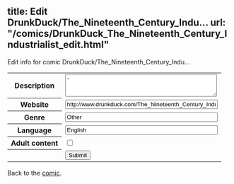 title: Edit DrunkDuck/The_Nineteenth_Century_Indu...
url: "/comics/DrunkDuck_The_Nineteenth_Century_Industrialist_edit.html"
---
Edit info for comic DrunkDuck/The_Nineteenth_Century_Indu...

<form name="comic" action="http://gaepostmail.appspot.com/comic/" method="post">
<table class="comicinfo">
<tr>
<th>Description</th><td><textarea name="description" cols="40" rows="3">-</textarea></td>
</tr>
<tr>
<th>Website</th><td><input type="text" name="url" value="http://www.drunkduck.com/The_Nineteenth_Century_Industrialist/" size="40"/></td>
</tr>
<tr>
<th>Genre</th><td><input type="text" name="genre" value="Other" size="40"/></td>
</tr>
<tr>
<th>Language</th><td><input type="text" name="language" value="English" size="40"/></td>
</tr>
<tr>
<th>Adult content</th><td><input type="checkbox" name="adult" value="adult" /></td>
</tr>
<tr>
<th></th><td>
<input type="hidden" name="comic" value="DrunkDuck_The_Nineteenth_Century_Industrialist" />
<input type="submit" name="submit" value="Submit" />
</td>
</tr>
</table>
</form>

Back to the [comic](DrunkDuck_The_Nineteenth_Century_Industrialist.html).
